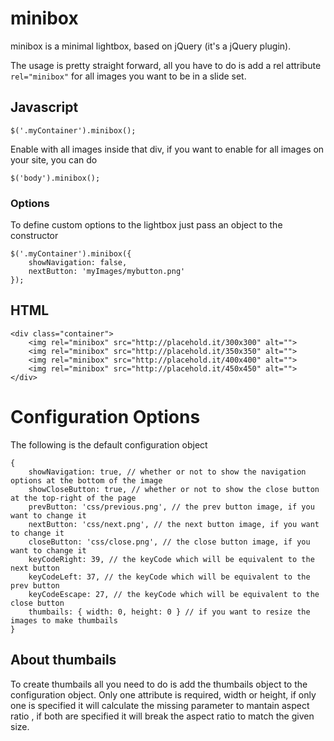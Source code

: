 # minibox

minibox is a minimal lightbox, based on jQuery (it's a jQuery plugin).

The usage is pretty straight forward, all you have to do is add a rel attribute
```rel="minibox"``` for all images you want to be in a slide set.

## Javascript

```
$('.myContainer').minibox();
```

Enable with all images inside that div, if you want to enable for all images on
your site, you can do

```
$('body').minibox();
```

### Options

To define custom options to the lightbox just pass an object to the constructor

```
$('.myContainer').minibox({
    showNavigation: false,
    nextButton: 'myImages/mybutton.png'
});
```

## HTML

<pre><code>&lt;div class=&quot;container&quot;&gt;<br/>    &lt;img rel=&quot;minibox&quot; src=&quot;http://placehold.it/300x300&quot; alt=&quot;&quot;&gt;<br/>    &lt;img rel=&quot;minibox&quot; src=&quot;http://placehold.it/350x350&quot; alt=&quot;&quot;&gt;<br/>    &lt;img rel=&quot;minibox&quot; src=&quot;http://placehold.it/400x400&quot; alt=&quot;&quot;&gt;<br/>    &lt;img rel=&quot;minibox&quot; src=&quot;http://placehold.it/450x450&quot; alt=&quot;&quot;&gt;<br/>&lt;/div&gt;</code></pre>

# Configuration Options

The following is the default configuration object

```
{
    showNavigation: true, // whether or not to show the navigation options at the bottom of the image
    showCloseButton: true, // whether or not to show the close button at the top-right of the page
    prevButton: 'css/previous.png', // the prev button image, if you want to change it
    nextButton: 'css/next.png', // the next button image, if you want to change it
    closeButton: 'css/close.png', // the close button image, if you want to change it
    keyCodeRight: 39, // the keyCode which will be equivalent to the next button
    keyCodeLeft: 37, // the keyCode which will be equivalent to the prev button
    keyCodeEscape: 27, // the keyCode which will be equivalent to the close button
    thumbails: { width: 0, height: 0 } // if you want to resize the images to make thumbails
}
```

## About thumbails
To create thumbails all you need to do is add the thumbails object to the 
configuration object. Only one attribute is required, width or height, if only
one is specified it will calculate the missing parameter to mantain aspect ratio
, if both are specified it will break the aspect ratio to match the given size.